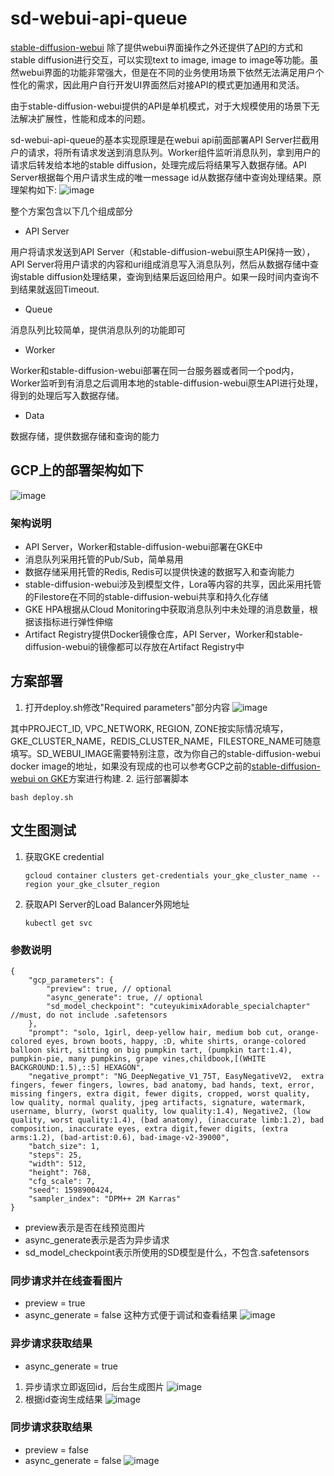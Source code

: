 # sd-webui-api-queue
[stable-diffusion-webui](https://github.com/AUTOMATIC1111/stable-diffusion-webui) 除了提供webui界面操作之外还提供了[API](https://github.com/AUTOMATIC1111/stable-diffusion-webui/wiki/API)的方式和stable diffusion进行交互，可以实现text to image, image to image等功能。虽然webui界面的功能非常强大，但是在不同的业务使用场景下依然无法满足用户个性化的需求，因此用户自行开发UI界面然后对接API的模式更加通用和灵活。

由于stable-diffusion-webui提供的API是单机模式，对于大规模使用的场景下无法解决扩展性，性能和成本的问题。

sd-webui-api-queue的基本实现原理是在webui api前面部署API Server拦截用户的请求，将所有请求发送到消息队列。Worker组件监听消息队列，拿到用户的请求后转发给本地的stable diffusion，处理完成后将结果写入数据存储。API Server根据每个用户请求生成的唯一message id从数据存储中查询处理结果。原理架构如下:
![image](https://github.com/hellof20/sd-webui-api-queue/assets/8756642/b5f81da6-9822-4c78-a1d9-57bb9c99ed22)

整个方案包含以下几个组成部分
- API Server

用户将请求发送到API Server（和stable-diffusion-webui原生API保持一致），API Server将用户请求的内容和uri组成消息写入消息队列，然后从数据存储中查询stable diffusion处理结果，查询到结果后返回给用户。如果一段时间内查询不到结果就返回Timeout.
- Queue

消息队列比较简单，提供消息队列的功能即可
- Worker

Worker和stable-diffusion-webui部署在同一台服务器或者同一个pod内，Worker监听到有消息之后调用本地的stable-diffusion-webui原生API进行处理，得到的处理后写入数据存储。
- Data

数据存储，提供数据存储和查询的能力

## GCP上的部署架构如下
![image](https://github.com/hellof20/sd-webui-api-queue/assets/8756642/4daef31c-370d-4e6d-8404-3cd6f95bdc09)

### 架构说明
- API Server，Worker和stable-diffusion-webui部署在GKE中
- 消息队列采用托管的Pub/Sub，简单易用
- 数据存储采用托管的Redis, Redis可以提供快速的数据写入和查询能力
- stable-diffusion-webui涉及到模型文件，Lora等内容的共享，因此采用托管的Filestore在不同的stable-diffusion-webui共享和持久化存储
- GKE HPA根据从Cloud Monitoring中获取消息队列中未处理的消息数量，根据该指标进行弹性伸缩
- Artifact Registry提供Docker镜像仓库，API Server，Worker和stable-diffusion-webui的镜像都可以存放在Artifact Registry中

## 方案部署
1. 打开deploy.sh修改"Required parameters"部分内容
   ![image](https://github.com/hellof20/sd-webui-api-queue/assets/8756642/51140f0f-e619-4169-b933-672f96f936fd)

其中PROJECT_ID, VPC_NETWORK, REGION, ZONE按实际情况填写，GKE_CLUSTER_NAME，REDIS_CLUSTER_NAME，FILESTORE_NAME可随意填写。SD_WEBUI_IMAGE需要特别注意，改为你自己的stable-diffusion-webui docker image的地址，如果没有现成的也可以参考GCP之前的[stable-diffusion-webui on GKE](https://github.com/GoogleCloudPlatform/stable-diffusion-on-gcp/tree/main/Stable-Diffusion-UI-GKE)方案进行构建.
2. 运行部署脚本
```
bash deploy.sh
```

## 文生图测试
1. 获取GKE credential
   ```
   gcloud container clusters get-credentials your_gke_cluster_name --region your_gke_clsuter_region
   ```
2. 获取API Server的Load Balancer外网地址
   ```
   kubectl get svc
   ```
### 参数说明
```
{
    "gcp_parameters": {
        "preview": true, // optional
        "async_generate": true, // optional
        "sd_model_checkpoint": "cuteyukimixAdorable_specialchapter" //must, do not include .safetensors
    },
    "prompt": "solo, 1girl, deep-yellow hair, medium bob cut, orange-colored eyes, brown boots, happy, :D, white shirts, orange-colored balloon skirt, sitting on big pumpkin tart, (pumpkin tart:1.4), pumpkin-pie, many pumpkins, grape vines,childbook,[(WHITE BACKGROUND:1.5),::5] HEXAGON",
    "negative_prompt": "NG_DeepNegative_V1_75T, EasyNegativeV2,  extra fingers, fewer fingers, lowres, bad anatomy, bad hands, text, error, missing fingers, extra digit, fewer digits, cropped, worst quality, low quality, normal quality, jpeg artifacts, signature, watermark, username, blurry, (worst quality, low quality:1.4), Negative2, (low quality, worst quality:1.4), (bad anatomy), (inaccurate limb:1.2), bad composition, inaccurate eyes, extra digit,fewer digits, (extra arms:1.2), (bad-artist:0.6), bad-image-v2-39000",
    "batch_size": 1,
    "steps": 25,
    "width": 512,
    "height": 768,
    "cfg_scale": 7,
    "seed": 1598900424,
    "sampler_index": "DPM++ 2M Karras"
}
```
- preview表示是否在线预览图片
- async_generate表示是否为异步请求
- sd_model_checkpoint表示所使用的SD模型是什么，不包含.safetensors

### 同步请求并在线查看图片
- preview = true
- async_generate = false
这种方式便于调试和查看结果
![image](https://github.com/hellof20/sd-webui-api-queue/assets/8756642/6d65130a-c480-476b-99ff-534e8d8f8b06)

   
### 异步请求获取结果
- async_generate = true
1. 异步请求立即返回id，后台生成图片
![image](https://github.com/hellof20/sd-webui-api-queue/assets/8756642/f697c793-e11b-4ddf-9af7-f2d266167ecf)
2. 根据id查询生成结果
![image](https://github.com/hellof20/sd-webui-api-queue/assets/8756642/97ff508f-86e4-494b-8d3a-541ba576e03f)

### 同步请求获取结果
- preview = false
- async_generate = false
![image](https://github.com/hellof20/sd-webui-api-queue/assets/8756642/6d4a8371-9c42-4d42-b1fa-f64b2137f0c6)



